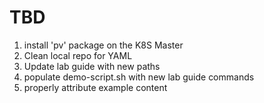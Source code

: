 # TBD

1. install 'pv' package on the K8S Master
2. Clean local repo for YAML
2. Update lab guide with new paths
3. populate demo-script.sh with new lab guide commands
4. properly attribute example content